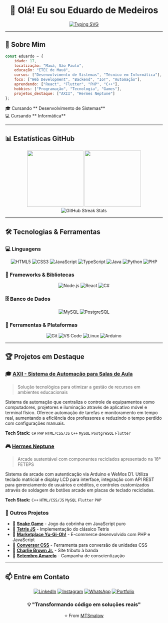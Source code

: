 <div align="center">

# 👋 Olá! Eu sou Eduardo de Medeiros

[![Typing SVG](https://readme-typing-svg.herokuapp.com?font=Fira+Code&size=22&pause=1000&color=6366F1&center=true&vCenter=true&width=435&lines=Desenvolvedor+Full+Stack;Estudante+de+TI;Apaixonado+por+Tecnologia;Sempre+aprendendo+%F0%9F%9A%80)](https://git.io/typing-svg)

</div>

---

## 🚀 Sobre Mim

```javascript
const eduardo = {
    idade: 17,
    localização: "Mauá, São Paulo",
    educação: "ETEC de Mauá",
    cursos: ["Desenvolvimento de Sistemas", "Técnico em Informática"],
    foco: ["Web Development", "Backend", "IoT", "Automação"],
    aprendendo: ["React", "Flutter", "PHP", "C++"],
    hobbies: ["Programação", "Tecnologia", "Games"],
    projetos_destaque: ["AXII", "Hermes Neptune"]
};
```

🎓 Cursando ** Desenvolvimento de Sistemas**  
💻 Cursando ** Informática**

---

## 📊 Estatísticas GitHub

<div align="center">
  <img height="180em" src="https://github-readme-stats.vercel.app/api?username=MTSmalow&show_icons=true&theme=tokyonight&include_all_commits=true&count_private=true&border_radius=10&hide_border=true"/>
  <img height="180em" src="https://github-readme-stats.vercel.app/api/top-langs/?username=MTSmalow&layout=compact&langs_count=8&theme=tokyonight&border_radius=10&hide_border=true"/>
</div>

<div align="center">
  <img src="https://github-readme-streak-stats.herokuapp.com/?user=MTSmalow&theme=tokyonight&hide_border=true&border_radius=10" alt="GitHub Streak Stats" />
</div>

---

## 🛠️ Tecnologias & Ferramentas

### 💻 Linguagens
<div align="center">
  
  ![HTML5](https://img.shields.io/badge/HTML5-E34F26?style=for-the-badge&logo=html5&logoColor=white)
  ![CSS3](https://img.shields.io/badge/CSS3-1572B6?style=for-the-badge&logo=css3&logoColor=white)
  ![JavaScript](https://img.shields.io/badge/JavaScript-F7DF1E?style=for-the-badge&logo=javascript&logoColor=black)
  ![TypeScript](https://img.shields.io/badge/TypeScript-007ACC?style=for-the-badge&logo=typescript&logoColor=white)
  ![Java](https://img.shields.io/badge/Java-ED8B00?style=for-the-badge&logo=openjdk&logoColor=white)
  ![Python](https://img.shields.io/badge/Python-3776AB?style=for-the-badge&logo=python&logoColor=white)
  ![PHP](https://img.shields.io/badge/PHP-777BB4?style=for-the-badge&logo=php&logoColor=white)
  
</div>

### 🚀 Frameworks & Bibliotecas
<div align="center">
  
  ![Node.js](https://img.shields.io/badge/Node.js-43853D?style=for-the-badge&logo=node.js&logoColor=white)
  ![React](https://img.shields.io/badge/React-20232A?style=for-the-badge&logo=react&logoColor=61DAFB)
  ![C#](https://img.shields.io/badge/C%23-239120?style=for-the-badge&logo=c-sharp&logoColor=white)
  
</div>

### 🗄️ Banco de Dados
<div align="center">
  
  ![MySQL](https://img.shields.io/badge/MySQL-4479A1?style=for-the-badge&logo=mysql&logoColor=white)
  ![PostgreSQL](https://img.shields.io/badge/PostgreSQL-316192?style=for-the-badge&logo=postgresql&logoColor=white)
  
</div>

### 🔧 Ferramentas & Plataformas
<div align="center">
  
  ![Git](https://img.shields.io/badge/Git-F05032?style=for-the-badge&logo=git&logoColor=white)
  ![VS Code](https://img.shields.io/badge/VS_Code-007ACC?style=for-the-badge&logo=visual-studio-code&logoColor=white)
  ![Linux](https://img.shields.io/badge/Linux-FCC624?style=for-the-badge&logo=linux&logoColor=black)
  ![Arduino](https://img.shields.io/badge/Arduino-00979D?style=for-the-badge&logo=Arduino&logoColor=white)
  
</div>

---

## 🏆 Projetos em Destaque

### 🎓 [AXII - Sistema de Automação para Salas de Aula](https://github.com/Project-axii)
> Solução tecnológica para otimizar a gestão de recursos em ambientes educacionais

Sistema de automação que centraliza o controle de equipamentos como computadores, projetores e iluminação através de aplicativo móvel e terminal físico. Oferece automação de tarefas e monitoramento em tempo real, aumentando a eficiência dos professores e reduzindo o tempo perdido com configurações manuais.

**Tech Stack:** `C#` `PHP` `HTML/CSS/JS` `C++` `MySQL` `PostgreSQL` `Flutter`

### 🎮 [Hermes Neptune](https://github.com/hermes-neptune)
> Arcade sustentável com componentes reciclados apresentado na 16ª FETEPS

Sistema de arcade com autenticação via Arduino e WeMos D1. Utiliza teclado matricial e display LCD para interface, integração com API REST para gerenciamento de usuários e créditos, e controles customizados através de soldagem de botões arcade em placas de teclado recicladas.

**Tech Stack:** `C++` `HTML/CSS/JS` `MySQL` `Flutter` `PHP`

### 🎯 Outros Projetos

- 🐍 **[Snake Game](https://snake-game-git-main-mtsmalow.vercel.app/)** - Jogo da cobrinha em JavaScript puro
- 🧩 **[Tetris JS](https://tetris-js-e7iq-mtsmalows-projects.vercel.app/)** - Implementação do clássico Tetris
- 🎴 **[Marketplace Yu-Gi-Oh!](http://mtsmalow.shop/yugioh/)** - E-commerce desenvolvido com PHP e JavaScript
- 🔄 **[Conversor CSS](https://conversor-git-main-mtsmalow.vercel.app/)** - Ferramenta para conversão de unidades CSS
- 🎸 **[Charlie Brown Jr.](https://mtsmalow.github.io/charlie-brown-jr./)** - Site tributo à banda
- 💛 **[Setembro Amarelo](https://mtsmalow.github.io/setembro-amarelo/)** - Campanha de conscientização

---

## 📫 Entre em Contato

<div align="center">
  
  [![LinkedIn](https://img.shields.io/badge/LinkedIn-0077B5?style=for-the-badge&logo=linkedin&logoColor=white)](https://www.linkedin.com/in/eduardo-medeiros-8b4bb3279)
  [![Instagram](https://img.shields.io/badge/Instagram-E4405F?style=for-the-badge&logo=instagram&logoColor=white)](https://www.instagram.com/mts_malow/)
  [![WhatsApp](https://img.shields.io/badge/WhatsApp-25D366?style=for-the-badge&logo=whatsapp&logoColor=white)](https://wa.me/+5511984333615)
  [![Portfolio](https://img.shields.io/badge/Portfolio-6366F1?style=for-the-badge&logo=google-chrome&logoColor=white)](https://readme-goly-185pmkr54-mtsmalows-projects.vercel.app/)
  
</div>


<div align="center">
  
### 💡 "Transformando código em soluções reais"
⭐️ From [MTSmalow](https://github.com/MTSmalow)

</div>
